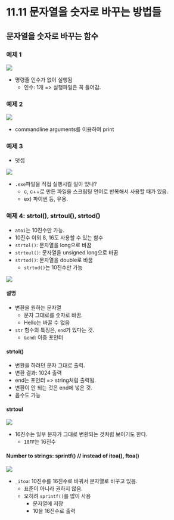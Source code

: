 # 11.11 문자열을 숫자로 바꾸는 방법들

## 문자열을 숫자로 바꾸는 함수

### 예제 1
<img src="https://github.com/uber9ma/following_C/blob/master/images/chapter11/string41.png?raw=true">

* 명령줄 인수가 없이 실행됨
    - 인수: 1개 => 실행파일은 꼭 들어감.

### 예제 2

<img src="https://github.com/uber9ma/following_C/blob/master/images/chapter11/string42.png?raw=true">

* commandline arguments를 이용하여 print

### 예제 3
* 덧셈

<img src="https://github.com/uber9ma/following_C/blob/master/images/chapter11/string43.png?raw=true">

* `.exe`파일을 직접 실행시킬 일이 있나? 
    - c, c++로 만든 파일을 스크립팅 언어로 반복해서 사용할 때가 있음.
    - ex) 파이썬 등, 유용.

### 예제 4: strtol(), strtoul(), strtod()
* `atoi`는 10진수만 가능.
* 10진수 이외 8, 16도 사용할 수 있는 함수
* `strtol()`: 문자열을 long으로 바꿈
* `strtoul()`: 문자열을 unsigned long으로 바꿈
* `strtod()`: 문자열을 double로 바꿈
    - `strtod()`는 10진수만 가능

<img src="https://github.com/uber9ma/following_C/blob/master/images/chapter11/string44.png?raw=true">

#### 설명
- 변환을 원하는 문자열
    - 문자 그대로를 숫자로 바꿈.
    - Hello는 바꿀 수 없음
- `str` 함수의 특징은, `end`가 있다는 것.
    - `&end`: 이중 포인터

#### strtol()
- 변환을 하려던 문자 그대로 출력.
- 변환 결과: 1024 출력
- end는 포인터 => string처럼 출력됨.
- 변환이 안 되는 것은 end에 넣은 것.
- 음수도 가능

#### strtoul
<img src="https://github.com/uber9ma/following_C/blob/master/images/chapter11/string45.png?raw=true">

* 16진수는 일부 문자가 그대로 변환되는 것처럼 보이기도 한다.
    - `10FF`는 16진수

#### Number to strings: sprintf() // instead of itoa(), ftoa()

<img src="https://github.com/uber9ma/following_C/blob/master/images/chapter11/string46.png?raw=true">

* `_itoa`: 10진수를 16진수로 바꿔서 문자열로 바꾸고 있음.
    - 표준이 아니라 권하지 않음.
    - 오히려 `sprintf()`를 많이 사용
        - 문자열에 저장
        - 10을 16진수로 출력